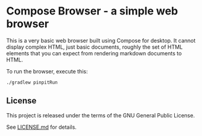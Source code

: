 # Compose Browser - a simple web browser

This is a very basic web browser built using Compose for desktop.
It cannot display complex HTML, just basic documents, roughly the set
of HTML elements that you can expect from rendering markdown documents to
HTML.

To run the browser, execute this:

    ./gradlew pinpitRun

## License

This project is released under the terms of the GNU General Public License.

See  [LICENSE.md](LICENSE.md) for details.
